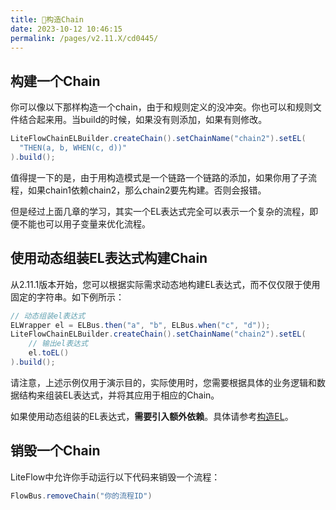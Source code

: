 ```yaml
---
title: 🍞构造Chain
date: 2023-10-12 10:46:15
permalink: /pages/v2.11.X/cd0445/
---
```

## 构建一个Chain

你可以像以下那样构造一个chain，由于和规则定义的没冲突。你也可以和规则文件结合起来用。当build的时候，如果没有则添加，如果有则修改。

```java
LiteFlowChainELBuilder.createChain().setChainName("chain2").setEL(
  "THEN(a, b, WHEN(c, d))"
).build();
```

值得提一下的是，由于用构造模式是一个链路一个链路的添加，如果你用了子流程，如果chain1依赖chain2，那么chain2要先构建。否则会报错。

但是经过上面几章的学习，其实一个EL表达式完全可以表示一个复杂的流程，即便不能也可以用子变量来优化流程。

## 使用动态组装EL表达式构建Chain

从2.11.1版本开始，您可以根据实际需求动态地构建EL表达式，而不仅仅限于使用固定的字符串。如下例所示：

```Java
// 动态组装el表达式
ELWrapper el = ELBus.then("a", "b", ELBus.when("c", "d"));
LiteFlowChainELBuilder.createChain().setChainName("chain2").setEL(
	// 输出el表达式
    el.toEL()
).build();
```

请注意，上述示例仅用于演示目的，实际使用时，您需要根据具体的业务逻辑和数据结构来组装EL表达式，并将其应用于相应的Chain。

如果使用动态组装的EL表达式，**需要引入额外依赖**。具体请参考[构造EL](/pages/v2.11.X/a3cb4b/)。

## 销毁一个Chain

LiteFlow中允许你手动运行以下代码来销毁一个流程：

```java
FlowBus.removeChain("你的流程ID")
```


